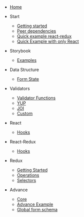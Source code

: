 <!-- docs/_sidebar.md -->

- [Home](/#the-library)

- Start

  - [Getting started](/#getting-started 'Getting started')
  - [Peer dependencies](/#peer-dependencies 'Peer dependencies')
  - [Quick example react-redux](/#quick-example-with-react-redux 'Quick example react-redux')
  - [Quick Example with only React](/#quick-example-with-just-react 'Getting Started')

- Storybook

  - [Examples](/storybook/README.md 'Storybook')

- Data Structure

  - [Form State](/state/README.md)

- Validators

  - [Validator Functions](/core/validators/README#validator-function 'Validator Function')
  - [YUP](/core/validators/README#yup 'YUP')
  - [JOI](/core/validators/README#joi 'JOI')
  - [Custom](/core/validators/README#custom 'Custom')

- React

  - [Hooks](/react/hook/README.md 'React Hooks')

- React-Redux

  - [Hooks](/react-redux/hook/README.md 'React-Redux Hooks')

- Redux

  - [Getting Started](/redux/get-started/README.md 'Getting started')
  - [Operations](/redux/operations/README.md 'Redux operations')
  - [Selectors](/redux/selectors/README.md 'Redux Selectors')

- Advance

  - [Core](./core/README.md 'Core')
  - [Advance Example](./core/advance/README.md 'Advance Example')
  - [Global form schema](./core/advance/README.md 'Global form schema')
